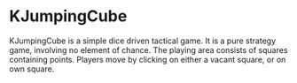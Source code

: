 KJumpingCube
============

KJumpingCube is a simple dice driven tactical game. It is a pure strategy game, involving no element of chance. The playing area consists of squares containing points. Players move by clicking on either a vacant square, or on own square.
